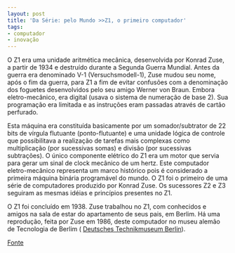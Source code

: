 ```yaml
---
layout: post
title: 'Da Série: pelo Mundo >>Z1, o primeiro computador'
tags:
- computador
- inovação
---
```



O Z1 era uma unidade aritmética mecânica, desenvolvida por Konrad Zuse, a partir de 1934 e destruído durante a Segunda Guerra Mundial. Antes da guerra era denominado V-1 (Versuchsmodell-1), Zuse mudou seu nome, após o fim da guerra, para Z1 a fim de evitar confusões com a denominação dos foguetes desenvolvidos pelo seu amigo Werner von Braun. Embora eletro-mecânico, era digital (usava o sistema de numeração de base 2). Sua programação era limitada e as instruções eram passadas através de cartão perfurado.

Esta máquina era constituída basicamente por um somador/subtrator de 22 bits de vírgula flutuante (ponto-flutuante) e uma unidade lógica de controle que possibilitava a realização de tarefas mais complexas como multiplicação (por sucessivas somas) e divisão (por sucessivas subtrações). O único componente elétrico do Z1 era um motor que servia para gerar um sinal de clock mecânico de um hertz. Este computador eletro-mecânico representa um marco histórico pois é considerado a primeira máquina binária programável do mundo. O Z1 foi o primeiro de uma série de computadores produzido por Konrad Zuse. Os sucessores Z2 e Z3 seguiram as mesmas idéias e princípios presentes no Z1.

O Z1 foi concluído em 1938. Zuse trabalhou no Z1, com conhecidos e amigos na sala de estar do apartamento de seus pais, em Berlim. Há uma reprodução, feita por Zuse em 1986, deste computador no museu alemão de Tecnologia de Berlim (
[Deutsches Technikmuseum Berlin](https://www.flickr.com/photos/designregional/sets/72157645755387860/)).


[Fonte](http://pt.wikipedia.org/wiki/Z1)
